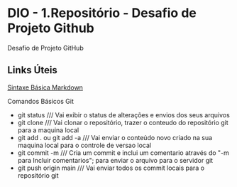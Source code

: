# DIO - 1.Repositório - Desafio de Projeto Github
Desafio de Projeto GitHub

## Links Úteis
[Sintaxe Básica Markdown](https://www.markdownguide.org/basic-syntax/)

Comandos Básicos Git
- git status /// Vai exibir o status de alterações e envios dos seus arquivos
- git clone /// Vai clonar o repositório, trazer o conteudo do repositório git para a maquina local
- git add .  ou git add -a /// Vai enviar o conteúdo novo criado na sua maquina local para o controle de versao local
- git commit -m /// Cria um commit e inclui um comentario através do "-m para Incluir comentarios"; para enviar o arquivo para o servidor git
- git push origin main /// Vai enviar todos os commit locais para o repositório git
